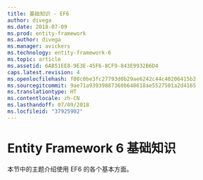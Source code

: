 ```yaml
---
title: 基础知识 - EF6
author: divega
ms.date: 2018-07-09
ms.prod: entity-framework
ms.author: divega
ms.manager: avickers
ms.technology: entity-framework-6
ms.topic: article
ms.assetid: 6AB51EE8-9E3E-45F6-8CF9-843E9932B6D4
caps.latest.revision: 4
ms.openlocfilehash: f00c0be3fc27793d0b29ae6242c44c40206415b2
ms.sourcegitcommit: 9ae71a93939887360b648618ae5527501a2d4165
ms.translationtype: HT
ms.contentlocale: zh-CN
ms.lasthandoff: 07/09/2018
ms.locfileid: "37925902"
---
```

# <a name="entity-framework-6-fundamentals"></a>Entity Framework 6 基础知识
本节中的主题介绍使用 EF6 的各个基本方面。

